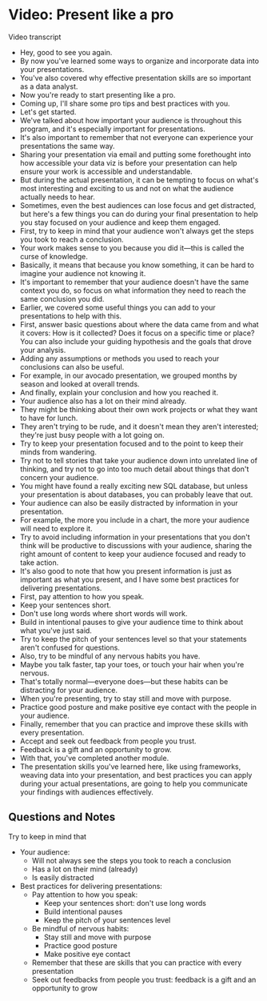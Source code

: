 # Video: Present like a pro

Video transcript

- Hey, good to see you again.
- By now you've learned some ways to organize and incorporate data into your presentations.
- You've also covered why effective presentation skills are so important as a data analyst.
- Now you're ready to start presenting like a pro.
- Coming up, I'll share some pro tips and best practices with you.
- Let's get started.
- We've talked about how important your audience is throughout this program, and it's especially important for presentations.
- It's also important to remember that not everyone can experience your presentations the same way.
- Sharing your presentation via email and putting some forethought into how accessible your data viz is before your presentation can help ensure your work is accessible and understandable.
- But during the actual presentation, it can be tempting to focus on what's most interesting and exciting to us and not on what the audience actually needs to hear.
- Sometimes, even the best audiences can lose focus and get distracted, but here's a few things you can do during your final presentation to help you stay focused on your audience and keep them engaged.
- First, try to keep in mind that your audience won't always get the steps you took to reach a conclusion.
- Your work makes sense to you because you did it—this is called the curse of knowledge.
- Basically, it means that because you know something, it can be hard to imagine your audience not knowing it.
- It's important to remember that your audience doesn't have the same context you do, so focus on what information they need to reach the same conclusion you did.
- Earlier, we covered some useful things you can add to your presentations to help with this.
- First, answer basic questions about where the data came from and what it covers: How is it collected? Does it focus on a specific time or place? You can also include your guiding hypothesis and the goals that drove your analysis.
- Adding any assumptions or methods you used to reach your conclusions can also be useful.
- For example, in our avocado presentation, we grouped months by season and looked at overall trends.
- And finally, explain your conclusion and how you reached it.
- Your audience also has a lot on their mind already.
- They might be thinking about their own work projects or what they want to have for lunch.
- They aren't trying to be rude, and it doesn't mean they aren't interested; they're just busy people with a lot going on.
- Try to keep your presentation focused and to the point to keep their minds from wandering.
- Try not to tell stories that take your audience down into unrelated line of thinking, and try not to go into too much detail about things that don't concern your audience.
- You might have found a really exciting new SQL database, but unless your presentation is about databases, you can probably leave that out.
- Your audience can also be easily distracted by information in your presentation.
- For example, the more you include in a chart, the more your audience will need to explore it.
- Try to avoid including information in your presentations that you don't think will be productive to discussions with your audience, sharing the right amount of content to keep your audience focused and ready to take action.
- It's also good to note that how you present information is just as important as what you present, and I have some best practices for delivering presentations.
- First, pay attention to how you speak.
- Keep your sentences short.
- Don't use long words where short words will work.
- Build in intentional pauses to give your audience time to think about what you've just said.
- Try to keep the pitch of your sentences level so that your statements aren't confused for questions.
- Also, try to be mindful of any nervous habits you have.
- Maybe you talk faster, tap your toes, or touch your hair when you're nervous.
- That's totally normal—everyone does—but these habits can be distracting for your audience.
- When you're presenting, try to stay still and move with purpose.
- Practice good posture and make positive eye contact with the people in your audience.
- Finally, remember that you can practice and improve these skills with every presentation.
- Accept and seek out feedback from people you trust.
- Feedback is a gift and an opportunity to grow.
- With that, you've completed another module.
- The presentation skills you've learned here, like using frameworks, weaving data into your presentation, and best practices you can apply during your actual presentations, are going to help you communicate your findings with audiences effectively.

## Questions and Notes

Try to keep in mind that

- Your audience:
  - Will not always see the steps you took to reach a conclusion
  - Has a lot on their mind (already)
  - Is easily distracted
- Best practices for delivering presentations:
  - Pay attention to how you speak:
    - Keep your sentences short: don't use long words
    - Build intentional pauses
    - Keep the pitch of your sentences level
  - Be mindful of nervous habits:
    - Stay still and move with purpose
    - Practice good posture
    - Make positive eye contact
  - Remember that these are skills that you can practice with every presentation
  - Seek out feedbacks from people you trust: feedback is a gift and an opportunity to grow